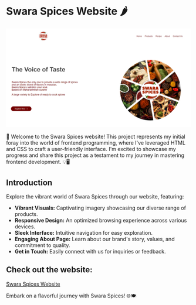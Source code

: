 # Swara Spices Website 🌶

![Swara Spices Website](swara-spices.png)

🎉 Welcome to the Swara Spices website! This project represents my initial foray into the world of frontend programming, where I've leveraged HTML and CSS to craft a user-friendly interface. I'm excited to showcase my progress and share this project as a testament to my journey in mastering frontend development. 💡🖥 

## Introduction

Explore the vibrant world of Swara Spices through our website, featuring:

- **Vibrant Visuals:** Captivating imagery showcasing our diverse range of products.
- **Responsive Design:** An optimized browsing experience across various devices.
- **Sleek Interface:** Intuitive navigation for easy exploration.
- **Engaging About Page:** Learn about our brand's story, values, and commitment to quality.
- **Get in Touch:** Easily connect with us for inquiries or feedback.

## Check out the website: 

[Swara Spices Website](https://eeoquaecowxyyzyzu9ysvq.on.drv.tw/www.swaraspices.com/)

Embark on a flavorful journey with Swara Spices! 🌐🍽
